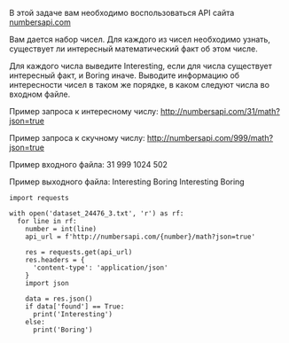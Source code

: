 В этой задаче вам необходимо воспользоваться API сайта <a href="http://numbersapi.com">numbersapi.com</a>

Вам дается набор чисел. Для каждого из чисел необходимо узнать, существует ли интересный математический факт об этом числе.

Для каждого числа выведите Interesting, если для числа существует интересный факт, и Boring иначе.
Выводите информацию об интересности чисел в таком же порядке, в каком следуют числа во входном файле.

Пример запроса к интересному числу:
<a href="http://numbersapi.com/31/math?json=true">http://numbersapi.com/31/math?json=true</a>

Пример запроса к скучному числу:
<a href="http://numbersapi.com/999/math?json=true">http://numbersapi.com/999/math?json=true</a>

Пример входного файла:
31
999
1024
502

Пример выходного файла:
Interesting
Boring
Interesting
Boring

```
import requests

with open('dataset_24476_3.txt', 'r') as rf:
  for line in rf:
    number = int(line)
    api_url = f'http://numbersapi.com/{number}/math?json=true'

    res = requests.get(api_url)
    res.headers = {
      'content-type': 'application/json'
    }
    import json

    data = res.json()
    if data['found'] == True:
      print('Interesting')
    else:
      print('Boring')
```
